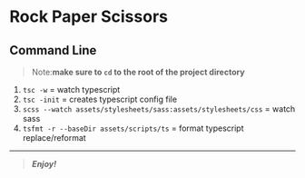 [//]: # (Start README.md file)

Rock Paper Scissors
===================

## Command Line

> Note:**make sure to `cd` to the root of the project directory**

1. `tsc -w` = watch typescript
2. `tsc -init` = creates typescript config file
3. `scss --watch assets/stylesheets/sass:assets/stylesheets/css` = watch sass
4. `tsfmt -r --baseDir assets/scripts/ts` = format typescript replace/reformat

________

> __*Enjoy!*__

[//]: # "End README.md file"
